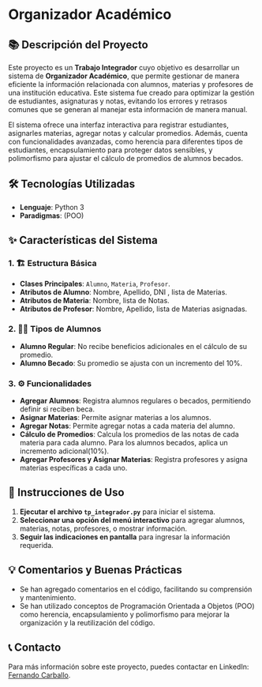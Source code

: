# Organizador Académico

## 📚 Descripción del Proyecto

Este proyecto es un **Trabajo Integrador** cuyo objetivo es desarrollar un sistema de **Organizador Académico**, que permite gestionar de manera eficiente la información relacionada con alumnos, materias y profesores de una institución educativa. Este sistema fue creado para optimizar la gestión de estudiantes, asignaturas y notas, evitando los errores y retrasos comunes que se generan al manejar esta información de manera manual.

El sistema ofrece una interfaz interactiva para registrar estudiantes, asignarles materias, agregar notas y calcular promedios. Además, cuenta con funcionalidades avanzadas, como herencia para diferentes tipos de estudiantes, encapsulamiento para proteger datos sensibles, y polimorfismo para ajustar el cálculo de promedios de alumnos becados.

## 🛠️ Tecnologías Utilizadas
- **Lenguaje**: Python 3
- **Paradigmas**: (POO)

## ✨ Características del Sistema

### 1. 🏗️ Estructura Básica
- **Clases Principales**: `Alumno`, `Materia`, `Profesor`.
- **Atributos de Alumno**: Nombre, Apellido, DNI , lista de Materias.
- **Atributos de Materia**: Nombre, lista de Notas.
- **Atributos de Profesor**: Nombre, Apellido, lista de Materias asignadas.

### 2. 👨‍🎓 Tipos de Alumnos
- **Alumno Regular**: No recibe beneficios adicionales en el cálculo de su promedio.
- **Alumno Becado**: Su promedio se ajusta con un incremento del 10%.

### 3. ⚙️ Funcionalidades
- **Agregar Alumnos**: Registra alumnos regulares o becados, permitiendo definir si reciben beca.
- **Asignar Materias**: Permite asignar materias a los alumnos.
- **Agregar Notas**: Permite agregar notas a cada materia del alumno.
- **Cálculo de Promedios**: Calcula los promedios de las notas de cada materia para cada alumno. Para los alumnos becados, aplica un incremento adicional(10%).
- **Agregar Profesores y Asignar Materias**: Registra profesores y asigna materias específicas a cada uno.


## 🚀 Instrucciones de Uso
1. **Ejecutar el archivo `tp_integrador.py`** para iniciar el sistema.
2. **Seleccionar una opción del menú interactivo** para agregar alumnos, materias, notas, profesores, o mostrar información.
3. **Seguir las indicaciones en pantalla** para ingresar la información requerida.

## 💡 Comentarios y Buenas Prácticas
- Se han agregado comentarios en el código, facilitando su comprensión y mantenimiento.
- Se han utilizado conceptos de Programación Orientada a Objetos (POO) como herencia, encapsulamiento y polimorfismo para mejorar la organización y la reutilización del código.

## 📞 Contacto
Para más información sobre este proyecto, puedes contactar en LinkedIn: [Fernando Carballo](https://www.linkedin.com/in/fercarballo/).

